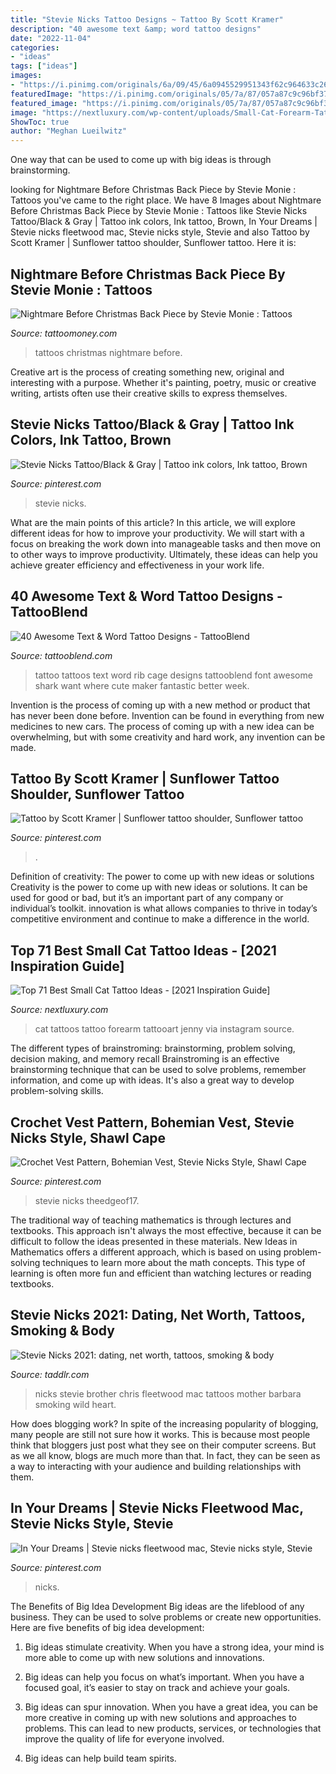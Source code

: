 ```yaml
---
title: "Stevie Nicks Tattoo Designs ~ Tattoo By Scott Kramer"
description: "40 awesome text &amp; word tattoo designs"
date: "2022-11-04"
categories:
- "ideas"
tags: ["ideas"]
images:
- "https://i.pinimg.com/originals/6a/09/45/6a0945529951343f62c964633c26df8f.jpg"
featuredImage: "https://i.pinimg.com/originals/05/7a/87/057a87c9c96bf3702e0f513b6317d8d5.jpg"
featured_image: "https://i.pinimg.com/originals/05/7a/87/057a87c9c96bf3702e0f513b6317d8d5.jpg"
image: "https://nextluxury.com/wp-content/uploads/Small-Cat-Forearm-Tattoos-mar.delio_.jpg"
ShowToc: true
author: "Meghan Lueilwitz"
---
```



One way that can be used to come up with big ideas is through brainstorming.

	

		
looking for Nightmare Before Christmas Back Piece by Stevie Monie : Tattoos you've came to the right place. We have 8 Images about Nightmare Before Christmas Back Piece by Stevie Monie : Tattoos like Stevie Nicks Tattoo/Black &amp; Gray | Tattoo ink colors, Ink tattoo, Brown, In Your Dreams | Stevie nicks fleetwood mac, Stevie nicks style, Stevie and also Tattoo by Scott Kramer | Sunflower tattoo shoulder, Sunflower tattoo. Here it is:
		
    
## Nightmare Before Christmas Back Piece By Stevie Monie : Tattoos

<img loading=lazy src="http://tattoos.gallery/tattoomoney.com/images/gallery/IMG_4599.jpg" onerror="this.onerror=null;this.src='https://tse3.mm.bing.net/th?id=OIP.PLk3rScap-Dh0W4otIc_XAHaFs&amp;pid=15.1';" alt="Nightmare Before Christmas Back Piece by Stevie Monie : Tattoos">

_Source: tattoomoney.com_

>tattoos christmas nightmare before. 

	

Creative art is the process of creating something new, original and interesting with a purpose. Whether it's painting, poetry, music or creative writing, artists often use their creative skills to express themselves.

    
## Stevie Nicks Tattoo/Black &amp; Gray | Tattoo Ink Colors, Ink Tattoo, Brown

<img loading=lazy src="https://i.pinimg.com/originals/05/7a/87/057a87c9c96bf3702e0f513b6317d8d5.jpg" onerror="this.onerror=null;this.src='https://tse4.mm.bing.net/th?id=OIP.d4JHQMsr-YQowSng36f7BAHaHa&amp;pid=15.1';" alt="Stevie Nicks Tattoo/Black &amp; Gray | Tattoo ink colors, Ink tattoo, Brown">

_Source: pinterest.com_

>stevie nicks. 

	

What are the main points of this article?
In this article, we will explore different ideas for how to improve your productivity. We will start with a focus on breaking the work down into manageable tasks and then move on to other ways to improve productivity. Ultimately, these ideas can help you achieve greater efficiency and effectiveness in your work life.

    
## 40 Awesome Text &amp; Word Tattoo Designs - TattooBlend

<img loading=lazy src="https://tattooblend.com/wp-content/uploads/2016/09/text-word-tattoos.jpg" onerror="this.onerror=null;this.src='https://tse3.mm.bing.net/th?id=OIP.HT0Xnt6spoLevvEJYpI9NgHaEd&amp;pid=15.1';" alt="40 Awesome Text &amp; Word Tattoo Designs - TattooBlend">

_Source: tattooblend.com_

>tattoo tattoos text word rib cage designs tattooblend font awesome shark want where cute maker fantastic better week. 

	

Invention is the process of coming up with a new method or product that has never been done before. Invention can be found in everything from new medicines to new cars. The process of coming up with a new idea can be overwhelming, but with some creativity and hard work, any invention can be made.

    
## Tattoo By Scott Kramer | Sunflower Tattoo Shoulder, Sunflower Tattoo

<img loading=lazy src="https://i.pinimg.com/originals/6a/09/45/6a0945529951343f62c964633c26df8f.jpg" onerror="this.onerror=null;this.src='https://tse3.mm.bing.net/th?id=OIP.DE0uwkLYmg8Tpq7OspSIzgHaHa&amp;pid=15.1';" alt="Tattoo by Scott Kramer | Sunflower tattoo shoulder, Sunflower tattoo">

_Source: pinterest.com_

>. 

	

Definition of creativity: The power to come up with new ideas or solutions
Creativity is the power to come up with new ideas or solutions. It can be used for good or bad, but it’s an important part of any company or individual’s toolkit. innovation is what allows companies to thrive in today’s competitive environment and continue to make a difference in the world.

    
## Top 71 Best Small Cat Tattoo Ideas - [2021 Inspiration Guide]

<img loading=lazy src="https://nextluxury.com/wp-content/uploads/Small-Cat-Forearm-Tattoos-mar.delio_.jpg" onerror="this.onerror=null;this.src='https://tse4.mm.bing.net/th?id=OIP.tOJ1FwpWXDmr_yDAr-WvnAHaHa&amp;pid=15.1';" alt="Top 71 Best Small Cat Tattoo Ideas - [2021 Inspiration Guide]">

_Source: nextluxury.com_

>cat tattoos tattoo forearm tattooart jenny via instagram source. 

	

The different types of brainstroming: brainstorming, problem solving, decision making, and memory recall
Brainstroming is an effective brainstorming technique that can be used to solve problems, remember information, and come up with ideas. It's also a great way to develop problem-solving skills.

    
## Crochet Vest Pattern, Bohemian Vest, Stevie Nicks Style, Shawl Cape

<img loading=lazy src="https://s-media-cache-ak0.pinimg.com/736x/87/c8/0e/87c80ef4a6176dbd3fb2fc99e54e5cdc.jpg" onerror="this.onerror=null;this.src='https://tse1.mm.bing.net/th?id=OIP.H9T6CiU96g_kr0Dkvt72PgHaHm&amp;pid=15.1';" alt="Crochet Vest Pattern, Bohemian Vest, Stevie Nicks Style, Shawl Cape">

_Source: pinterest.com_

>stevie nicks theedgeof17. 

	

The traditional way of teaching mathematics is through lectures and textbooks. This approach isn't always the most effective, because it can be difficult to follow the ideas presented in these materials. New Ideas in Mathematics offers a different approach, which is based on using problem-solving techniques to learn more about the math concepts. This type of learning is often more fun and efficient than watching lectures or reading textbooks.

    
## Stevie Nicks 2021: Dating, Net Worth, Tattoos, Smoking &amp; Body

<img loading=lazy src="https://i.imgur.com/5kfbMuu.jpg" onerror="this.onerror=null;this.src='https://tse1.mm.bing.net/th?id=OIP.9jktD2lj9kHpHDEbBiC7EQHaHg&amp;pid=15.1';" alt="Stevie Nicks 2021: dating, net worth, tattoos, smoking &amp; body">

_Source: taddlr.com_

>nicks stevie brother chris fleetwood mac tattoos mother barbara smoking wild heart. 

	

How does blogging work?
In spite of the increasing popularity of blogging, many people are still not sure how it works. This is because most people think that bloggers just post what they see on their computer screens. But as we all know, blogs are much more than that. In fact, they can be seen as a way to interacting with your audience and building relationships with them.

    
## In Your Dreams | Stevie Nicks Fleetwood Mac, Stevie Nicks Style, Stevie

<img loading=lazy src="https://i.pinimg.com/originals/56/00/a2/5600a2b894fd08114b2d7e4e7e29ecce.jpg" onerror="this.onerror=null;this.src='https://tse3.mm.bing.net/th?id=OIP.VQx2Q6cq4AiKxHt4tDYEhAHaJP&amp;pid=15.1';" alt="In Your Dreams | Stevie nicks fleetwood mac, Stevie nicks style, Stevie">

_Source: pinterest.com_

>nicks. 

	

The Benefits of Big Idea Development
Big ideas are the lifeblood of any business. They can be used to solve problems or create new opportunities. Here are five benefits of big idea development:
1. Big ideas stimulate creativity. When you have a strong idea, your mind is more able to come up with new solutions and innovations.

2. Big ideas can help you focus on what’s important. When you have a focused goal, it’s easier to stay on track and achieve your goals.

3. Big ideas can spur innovation. When you have a great idea, you can be more creative in coming up with new solutions and approaches to problems. This can lead to new products, services, or technologies that improve the quality of life for everyone involved.

4. Big ideas can help build team spirits.

